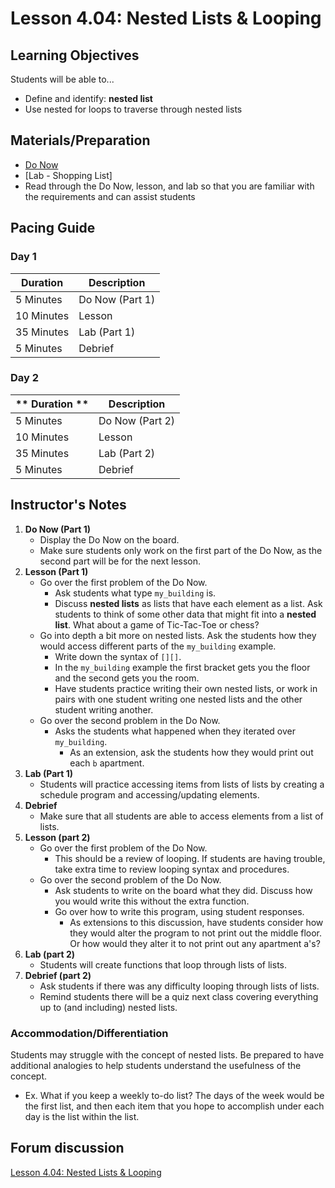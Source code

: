 # Lesson 4.04: Nested Lists & Looping

## Learning Objectives
Students will be able to... 
* Define and identify: **nested list**
* Use nested for loops to traverse through nested lists

## Materials/Preparation
* [Do Now]
* [Lab - Shopping List]
* Read through the Do Now, lesson, and lab so that you are familiar with the requirements and can assist students


## Pacing Guide
### Day 1
| **Duration**   | **Description** |
| ---------- | ----------- |
| 5 Minutes  | Do Now (Part 1)|
| 10 Minutes | Lesson      |
| 35 Minutes | Lab (Part 1) |
| 5 Minutes | Debrief      |
### Day 2
| ** Duration **|    **Description**         |
|---|---|
| 5 Minutes  | Do Now (Part 2)|
| 10 Minutes | Lesson      |
| 35 Minutes | Lab (Part 2) |
| 5 Minutes | Debrief     |
## Instructor's Notes

1. **Do Now (Part 1)**
    * Display the Do Now on the board.
    * Make sure students only work on the first part of the Do Now, as the second part will be for the next lesson.
2. **Lesson (Part 1)**
	* Go over the first problem of the Do Now. 
	    * Ask students what type `my_building` is. 
	    * Discuss **nested lists** as lists that have each element as a list. Ask students to think of some other data that might fit into a **nested list**. What about a game of Tic-Tac-Toe or chess?
	* Go into depth a bit more on nested lists. Ask the students how they would access different parts of the `my_building` example.
	    * Write down the syntax of `[][]`. 
	    * In the `my_building` example the first bracket gets you the floor and the second gets you the room. 
	    * Have students practice writing their own nested lists, or work in pairs with one student writing one nested lists and the other student writing another. 
	* Go over the second problem in the Do Now. 
	    * Asks the students what happened when they iterated over `my_building`.  
	        * As an extension, ask the students how they would print out each `b` apartment.
3. **Lab (Part 1)**
	* Students will practice accessing items from lists of lists by creating a schedule program and accessing/updating elements.
4. **Debrief**
	* Make sure that all students are able to access elements from a list of lists. 
5. **Lesson (part 2)**
	* Go over the first problem of the Do Now.
		* This should be a review of looping. If students are having trouble, take extra time to review looping syntax and procedures.
	* Go over the second problem of the Do Now.
		* Ask students to write on the board what they did. Discuss how you would write this without the extra function. 
		* Go over how to write this program, using student responses. 
		    * As extensions to this discussion, have students consider how they would alter the program to not print out the middle floor. Or how would they alter it to not print out any apartment a's?
6. **Lab (part 2)**
	* Students will create functions that loop through lists of lists.
7. **Debrief (part 2)**
	* Ask students if there was any difficulty looping through lists of lists. 
	* Remind students there will be a quiz next class covering everything up to (and including) nested lists.

### Accommodation/Differentiation
Students may struggle with the concept of nested lists. Be prepared to have additional analogies to help students understand the usefulness of the concept.
* Ex. What if you keep a weekly to-do list? The days of the week would be the first list, and then each item that you hope to accomplish under each day is the list within the list.

## Forum discussion
[Lesson 4.04: Nested Lists & Looping](https://forums.tealsk12.org/c/unit-4-looping/lesson-4-04-nested-lists-looping)

[Do Now]: do_now.md
[Lab - Daily Schedule]: lab.md
[loop diagram]: http://etutorials.org/shared/images/tutorials/tutorial_169/F05um02.jpg
